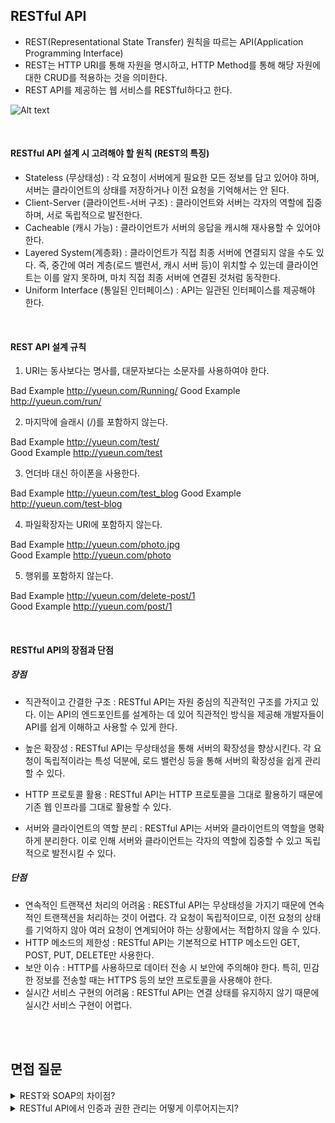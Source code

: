 ## RESTful API

- REST(Representational State Transfer) 원칙을 따르는 API(Application Programming Interface)
- REST는 HTTP URI를 통해 자원을 명시하고,
  HTTP Method를 통해 해당 자원에 대한 CRUD를 적용하는 것을 의미한다.
- REST API를 제공하는 웹 서비스를 RESTful하다고 한다.

![Alt text](image-6.png)

<br>

#### RESTful API 설계 시 고려해야 할 원칙 (REST의 특징)

- Stateless (무상태성) : 각 요청이 서버에게 필요한 모든 정보를 담고 있어야 하며, 서버는 클라이언트의 상태를 저장하거나 이전 요청을 기억해서는 안 된다.
- Client-Server (클라이언트-서버 구조) : 클라이언트와 서버는 각자의 역할에 집중하며, 서로 독립적으로 발전한다.
- Cacheable (캐시 가능) : 클라이언트가 서버의 응답을 캐시해 재사용할 수 있어야 한다.
- Layered System(계층화) : 클라이언트가 직접 최종 서버에 연결되지 않을 수도 있다.
  즉, 중간에 여러 계층(로드 밸런서, 캐시 서버 등)이 위치할 수 있는데 클라이언트는 이를 알지 못하며, 마치 직접 최종 서버에 연결된 것처럼 동작한다.
- Uniform Interface (통일된 인터페이스) : API는 일관된 인터페이스를 제공해야 한다.

<br>

#### REST API 설계 규칙

1. URI는 동사보다는 명사를, 대문자보다는 소문자를 사용하여야 한다.

Bad Example http://yueun.com/Running/
Good Example http://yueun.com/run/

2. 마지막에 슬래시 (/)를 포함하지 않는다.

Bad Example http://yueun.com/test/  
Good Example http://yueun.com/test

3. 언더바 대신 하이폰을 사용한다.

Bad Example http://yueun.com/test_blog
Good Example http://yueun.com/test-blog

4. 파일확장자는 URI에 포함하지 않는다.

Bad Example http://yueun.com/photo.jpg  
Good Example http://yueun.com/photo

5. 행위를 포함하지 않는다.

Bad Example http://yueun.com/delete-post/1  
Good Example http://yueun.com/post/1

<br>

#### RESTful API의 장점과 단점

##### 장점

- 직관적이고 간결한 구조 : RESTful API는 자원 중심의 직관적인 구조를 가지고 있다. 이는 API의 엔드포인트를 설계하는 데 있어 직관적인 방식을 제공해 개발자들이 API를 쉽게 이해하고 사용할 수 있게 한다.

- 높은 확장성 : RESTful API는 무상태성을 통해 서버의 확장성을 향상시킨다.
  각 요청이 독립적이라는 특성 덕분에, 로드 밸런싱 등을 통해 서버의 확장성을 쉽게 관리할 수 있다.
- HTTP 프로토콜 활용 : RESTful API는 HTTP 프로토콜을 그대로 활용하기 때문에 기존 웹 인프라를 그대로 활용할 수 있다.
- 서버와 클라이언트의 역할 분리 : RESTful API는 서버와 클라이언트의 역할을 명확하게 분리한다.
  이로 인해 서버와 클라이언트는 각자의 역할에 집중할 수 있고 독립적으로 발전시킬 수 있다.

##### 단점

- 연속적인 트랜잭션 처리의 어려움 : RESTful API는 무상태성을 가지기 때문에 연속적인 트랜잭션을 처리하는 것이 어렵다.
  각 요청이 독립적이므로, 이전 요청의 상태를 기억하지 않아 여러 요청이 연계되어야 하는 상황에서는 적합하지 않을 수 있다.
- HTTP 메소드의 제한성 : RESTful API는 기본적으로 HTTP 메소드인 GET, POST, PUT, DELETE만 사용한다.
- 보안 이슈 : HTTP를 사용하므로 데이터 전송 시 보안에 주의해야 한다.
  특히, 민감한 정보를 전송할 때는 HTTPS 등의 보안 프로토콜을 사용해야 한다.
- 실시간 서비스 구현의 어려움 : RESTful API는 연결 상태를 유지하지 않기 때문에 실시간 서비스 구현이 어렵다.

<br>
<br>

## 면접 질문

<details>
<summary>REST와 SOAP의 차이점?</summary>
<div markdown="1">

REST는 상태를 유지하지 않는 아키텍처 스타일이며 HTTP를 기반으로 합니다.
반면, SOAP는 상태를 유지하는 프로토콜로 XML 기반의 메시지 형식을 사용하며 HTTP 외에도 다른 프로토콜을 통해서도 통신이 가능합니다.

</div>
</details>

<details>
<summary>RESTful API에서 인증과 권한 관리는 어떻게 이루어지는지?</summary>
<div markdown="1">

일반적으로 토큰 기반 인증 방식인 OAuth를 사용합니다. 클라이언트는 처음 로그인할 때 아이디와 비밀번호를 이용하고, 이후에는 서버로부터 발급받은 토큰을 이용해 요청을 보냅니다.
서버는 이 토큰을 검증하여 클라이언트의 인증 상태와 권한을 확인합니다.

</div>
</details>
